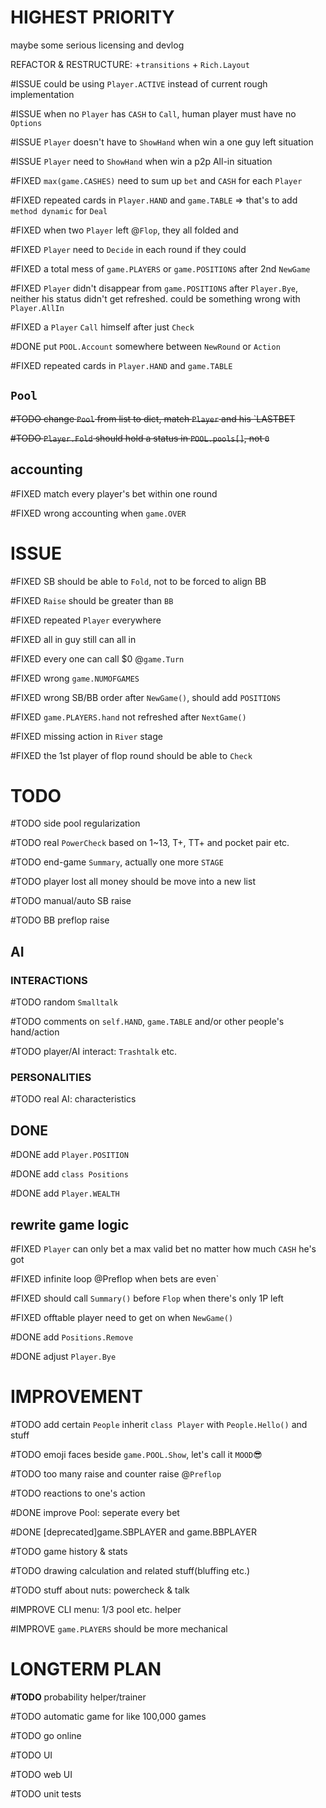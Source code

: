 # HIGHEST PRIORITY

maybe some serious licensing and devlog

REFACTOR & RESTRUCTURE: +`transitions` + `Rich.Layout`

#ISSUE could be using `Player.ACTIVE` instead of current rough implementation

#ISSUE when no `Player` has `CASH` to `Call`, human player must have no `Options`

#ISSUE `Player` doesn't have to `ShowHand` when win a one guy left situation

#ISSUE `Player` need to `ShowHand` when win a p2p All-in situation

#FIXED `max(game.CASHES)` need to sum up `bet` and `CASH` for each `Player`

#FIXED repeated cards in `Player.HAND` and `game.TABLE` => that's to add `method dynamic` for `Deal`

#FIXED when two `Player` left @`Flop`, they all folded and 

#FIXED `Player` need to `Decide` in each round if they could

#FIXED a total mess of `game.PLAYERS` or `game.POSITIONS` after 2nd `NewGame`

#FIXED `Player` didn't disappear from `game.POSITIONS` after `Player.Bye`, neither his status didn't get refreshed. could be something wrong with `Player.AllIn`

#FIXED a `Player` `Call` himself after just `Check`

#DONE put `POOL.Account` somewhere between `NewRound` or `Action`

#FIXED repeated cards in `Player.HAND` and `game.TABLE`

## `Pool`

~~#TODO change `Pool` from list to dict, match `Player` and his `LASTBET~~

~~#TODO `Player.Fold` should hold a status in `POOL.pools[]`, not `0`~~

## accounting

#FIXED match every player's bet within one round

#FIXED wrong accounting when `game.OVER`

# ISSUE

#FIXED SB should be able to `Fold`, not to be forced to align BB

#FIXED `Raise` should be greater than `BB`

#FIXED repeated `Player` everywhere

#FIXED all in guy still can all in

#FIXED every one can call $0 @`game.Turn`

#FIXED wrong `game.NUMOFGAMES`

#FIXED wrong SB/BB order after `NewGame()`, should add `POSITIONS`

#FIXED `game.PLAYERS.hand` not refreshed after `NextGame()`

#FIXED missing action in `River` stage

#FIXED the 1st player of flop round should be able to `Check`

# TODO
#TODO side pool regularization

#TODO real `PowerCheck` based on 1~13, T+, TT+ and pocket pair etc.

#TODO end-game `Summary`, actually one more `STAGE`


#TODO player lost all money should be move into a new list

#TODO manual/auto SB raise

#TODO BB preflop raise

## AI

### INTERACTIONS

#TODO random `Smalltalk`

#TODO comments on `self.HAND`, `game.TABLE` and/or other people's hand/action

#TODO player/AI interact: `Trashtalk` etc.

### PERSONALITIES

#TODO real AI: characteristics

## DONE

#DONE add `Player.POSITION`

#DONE add `class Positions`

#DONE add `Player.WEALTH`

## rewrite game logic

#FIXED `Player` can only bet a max valid bet no matter how much `CASH` he's got

#FIXED infinite loop @Preflop when bets are even`

#FIXED should call `Summary()` before `Flop` when there's only 1P left

#FIXED offtable player need to get on when `NewGame()`

#DONE add `Positions.Remove`

#DONE adjust `Player.Bye`

# IMPROVEMENT

#TODO add certain `People` inherit `class Player` with `People.Hello()` and stuff

#TODO emoji faces beside `game.POOL.Show`, let's call it `MOOD`😎

#TODO too many raise and counter raise @`Preflop`

#TODO reactions to one's action

#DONE improve Pool: seperate every bet

#DONE [deprecated]game.SBPLAYER and game.BBPLAYER

#TODO game history & stats

#TODO drawing calculation and related stuff(bluffing etc.)

#TODO stuff about nuts: powercheck & talk

#IMPROVE CLI menu: 1/3 pool etc. helper

#IMPROVE `game.PLAYERS` should be more mechanical

# LONGTERM PLAN

**#TODO** probability helper/trainer

 #TODO automatic game for like 100,000 games

#TODO go online

#TODO UI

#TODO web UI

#TODO unit tests
